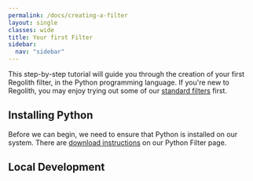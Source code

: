 ```yaml
---
permalink: /docs/creating-a-filter
layout: single
classes: wide
title: Your first Filter
sidebar:
  nav: "sidebar"
---
```


This step-by-step tutorial will guide you through the creation of your first Regolith filter, in  the Python programming language. If you're new to Regolith, you may enjoy trying out some of our [standard filters](/regolith/docs/standard-filters) first.

## Installing Python

Before we can begin, we need to ensure that Python is installed on our system. There are [download instructions](/regolith/docs/python-filters) on our Python Filter page.

## Local Development


